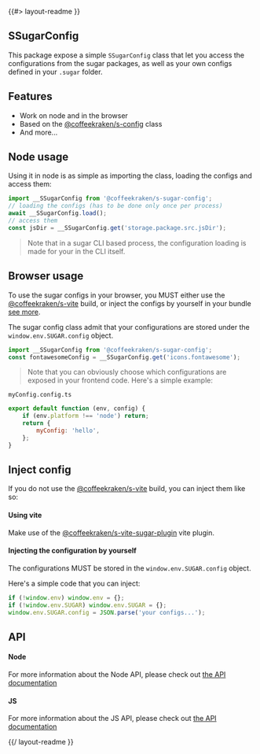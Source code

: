<!--
/**
 * @name            README
 * @namespace       doc
 * @type            Markdown
 * @platform        md
 * @status          stable
 * @menu            Documentation           /doc/readme
 *
 * @since           2.0.0
 * @author    Olivier Bossel <olivier.bossel@gmail.com> (https://coffeekraken.io)
 */
-->

{{#> layout-readme }}

## SSugarConfig

This package expose a simple `SSugarConfig` class that let you access the configurations from the sugar packages, as well as your own configs defined in your `.sugar` folder.

## Features

-   Work on node and in the browser
-   Based on the [@coffeekraken/s-config](/package/@coffeekraken/s-config/doc/readme) class
-   And more...

## Node usage

Using it in node is as simple as importing the class, loading the configs and access them:

```js
import __SSugarConfig from '@coffeekraken/s-sugar-config';
// loading the configs (has to be done only once per process)
await __SSugarConfig.load();
// access them
const jsDir = __SSugarConfig.get('storage.package.src.jsDir');
```

> Note that in a sugar CLI based process, the configuration loading is made for your in the CLI itself.

## Browser usage

To use the sugar configs in your browser, you MUST either use the [@coffeekraken/s-vite](/package/@coffeekraken/s-vite) build, or inject the configs by yourself in your bundle [see more](#inject-config).

The sugar config class admit that your configurations are stored under the `window.env.SUGAR.config` object.

```js
import __SSugarConfig from '@coffeekraken/s-sugar-config';
const fontawesomeConfig = __SSugarConfig.get('icons.fontawesome');
```

> Note that you can obviously choose which configurations are exposed in your frontend code. Here's a simple example:

`myConfig.config.ts`

```js
export default function (env, config) {
    if (env.platform !== 'node') return;
    return {
        myConfig: 'hello',
    };
}
```

## Inject config

If you do not use the [@coffeekraken/s-vite](/package/@coffeekraken/s-vite) build, you can inject them like so:

#### Using vite

Make use of the [@coffeekraken/s-vite-sugar-plugin](/package/@coffeekraken/s-vite-sugar-plugin) vite plugin.

#### Injecting the configuration by yourself

The configurations MUST be stored in the `window.env.SUGAR.config` object.

Here's a simple code that you can inject:

```js
if (!window.env) window.env = {};
if (!window.env.SUGAR) window.env.SUGAR = {};
window.env.SUGAR.config = JSON.parse('your configs...');
```

## API

#### Node

For more information about the Node API, please check out [the API documentation](/api/@coffeekraken.s-sugar-config.node.SSugarConfig)

#### JS

For more information about the JS API, please check out [the API documentation](/api/@coffeekraken.s-sugar-config.js.SSugarConfig)

{{/ layout-readme }}
